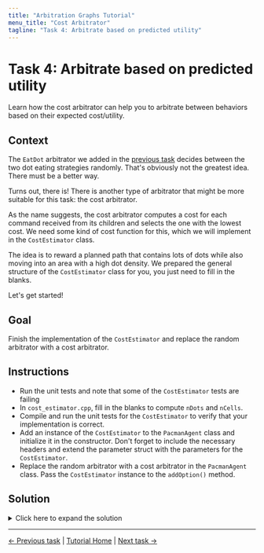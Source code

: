 ```yaml
---
title: "Arbitration Graphs Tutorial"
menu_title: "Cost Arbitrator"
tagline: "Task 4: Arbitrate based on predicted utility"
---
```


# Task 4: Arbitrate based on predicted utility

Learn how the cost arbitrator can help you to arbitrate between behaviors based on their expected cost/utility.

## Context

The `EatDot` arbitrator we added in the [previous task](3_nested_arbitrators.md) decides between the two dot eating strategies randomly.
That's obviously not the greatest idea.
There must be a better way.

Turns out, there is!
There is another type of arbitrator that might be more suitable for this task: the cost arbitrator.

As the name suggests, the cost arbitrator computes a cost for each command received from its children and selects the one with the lowest cost.
We need some kind of cost function for this, which we will implement in the `CostEstimator` class.

The idea is to reward a planned path that contains lots of dots while also moving into an area with a high dot density.
We prepared the general structure of the `CostEstimator` class for you, you just need to fill in the blanks.

Let's get started!

## Goal

Finish the implementation of the `CostEstimator` and replace the random arbitrator with a cost arbitrator.

## Instructions

- Run the unit tests and note that some of the `CostEstimator` tests are failing
- In `cost_estimator.cpp`, fill in the blanks to compute `nDots` and `nCells`.
- Compile and run the unit tests for the `CostEstimator` to verify that your implementation is correct.
- Add an instance of the `CostEstimator` to the `PacmanAgent` class and initialize it in the constructor.
  Don't forget to include the necessary headers and extend the parameter struct with the parameters for the `CostEstimator`.
- Replace the random arbitrator with a cost arbitrator in the `PacmanAgent` class. Pass the `CostEstimator` instance to the `addOption()` method.

## Solution

<details>
<summary>Click here to expand the solution</summary>

Finish the implementation of the `CostEstimator` class in `cost_estimator.cpp`:
```cpp
double CostEstimator::estimateCost(const Time& /*time*/,
                               const EnvironmentModel& environmentModel,
                               const Command& command,
                               bool /*isActive*/) {
    Positions absolutePath = environmentModel.toAbsolutePath(command.path);

    // Compute the number of dots along the path and in the neighborhood of the path end using helper functions
    const int nDotsAlongPath = utils::dotsAlongPath(absolutePath, environmentModel);
    const int nDotsInRadius =
        utils::dotsInRadius(absolutePath.back(), environmentModel, parameters_.pathEndNeighborhoodRadius);
    const int nDots = nDotsAlongPath + nDotsInRadius;

    if (nDots == 0) {
        return std::numeric_limits<double>::max();
    }

    // Compute the size of the path and the neighborhood of the path end
    const int pathLength = static_cast<int>(absolutePath.size());
    const int neighborhoodSize = static_cast<int>(std::pow(2 * parameters_.pathEndNeighborhoodRadius + 1, 2));
    const int nCells = pathLength + neighborhoodSize;

    // We can define a cost as the inverse of a benefit.
    // Our benefit is a dot density (number of dots / number of examined cells)
    return static_cast<double>(nCells) / nDots;
} 
```

Replace the include of the random arbitrator with the cost arbitrator in `include/demo/pacman_agent.hpp`.
Also, include `cost_estimator.hpp`:
```cpp
#include <arbitration_graphs/cost_arbitrator.hpp>

#include "cost_estimator.hpp"
```

To keep things tidy and consistent, add an alias definition analogous to the existing ones:

```cpp
using CostArbitrator = arbitration_graphs::CostArbitrator<EnvironmentModel, Command>;
```

Change the type of the `eatDotsArbitrator_` member in the `PacmanAgent` class to `CostArbitrator` and add an instance of the `CostEstimator`:
```cpp
private:
    CostArbitrator::Ptr eatDotsArbitrator_;

    CostEstimator::Ptr costEstimator_;
```

Extend the `Parameters` struct to contain the parameters for the `CostEstimator`:
```cpp
struct Parameters {
    AvoidGhostBehavior::Parameters avoidGhostBehavior;
    ChaseGhostBehavior::Parameters chaseGhostBehavior;
    MoveRandomlyBehavior::Parameters moveRandomlyBehavior;

    // Add the parameters for the CostEstimator
    CostEstimator::Parameters costEstimator;
};
```

As always, the magic happens in the constructor of the `PacmanAgent` class.
Instantiate the cost estimator and pass it in the `addOption` calls:
```cpp
explicit PacmanAgent(const entt::Game& game) : environmentModel_{game} {
    avoidGhostBehavior_ = std::make_shared<AvoidGhostBehavior>(parameters_.avoidGhostBehavior);
    changeDotClusterBehavior_ = std::make_shared<ChangeDotClusterBehavior>();
    chaseGhostBehavior_ = std::make_shared<ChaseGhostBehavior>(parameters_.chaseGhostBehavior);
    eatClosestDotBehavior_ = std::make_shared<EatClosestDotBehavior>();
    moveRandomlyBehavior_ = std::make_shared<MoveRandomlyBehavior>(parameters_.moveRandomlyBehavior);

    // This is now a cost arbitrator
    eatDotsArbitrator_ = std::make_shared<CostArbitrator>("EatDots");
    // Construct the cost estimator
    costEstimator_ = std::make_shared<CostEstimator>(parameters_.costEstimator);
    // Add the ChangeDotCluster and EatClosestDot behavior components as options to the
    // cost arbitrator while also passing the cost estimator
    eatDotsArbitrator_->addOption(
        changeDotClusterBehavior_, CostArbitrator::Option::Flags::INTERRUPTABLE, costEstimator_);
    eatDotsArbitrator_->addOption(
        eatClosestDotBehavior_, CostArbitrator::Option::Flags::INTERRUPTABLE, costEstimator_);

    rootArbitrator_ = std::make_shared<PriorityArbitrator>("Pac-Man");
    rootArbitrator_->addOption(chaseGhostBehavior_, PriorityArbitrator::Option::Flags::INTERRUPTABLE);
    rootArbitrator_->addOption(avoidGhostBehavior_, PriorityArbitrator::Option::Flags::INTERRUPTABLE);
    rootArbitrator_->addOption(eatDotsArbitrator_, PriorityArbitrator::Option::Flags::INTERRUPTABLE);
    rootArbitrator_->addOption(moveRandomlyBehavior_, PriorityArbitrator::Option::Flags::INTERRUPTABLE);
}
```

</details>


---
[← Previous task](3_nested_arbitrators.md)
|
[Tutorial Home](../Tutorial.md)
|
[Next task →](5_verification.md)
